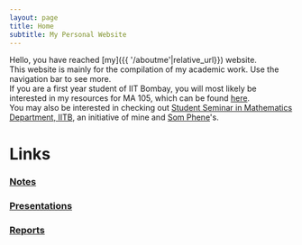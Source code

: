 ```yaml
---
layout: page
title: Home
subtitle: My Personal Website
---
```

Hello, you have reached [my]({{ '/aboutme'|relative_url}}) website.  
This website is mainly for the compilation of my academic work. Use the navigation bar to see more.  
If you are a first year student of IIT Bombay, you will most likely be interested in my resources for MA 105, which can be found [here](https://aryamanmaithani.github.io/tuts/ma-105/).  
You may also be interested in checking out [Student Seminar in Mathematics Department, IITB](https://student-seminar-math-iitb.github.io), an initiative of mine and [Som Phene](https://somphene.github.io)'s.

# Links
### [Notes](/notes)
### [Presentations](/presentations)
### [Reports](/reports)
<!-- ### [Tutorials](/tuts) -->